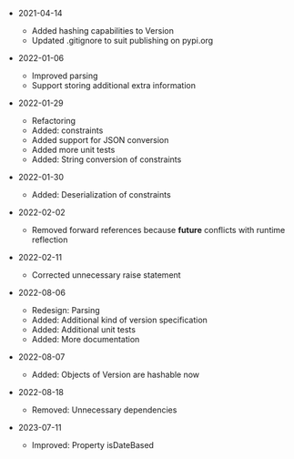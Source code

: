 * 2021-04-14
	* Added hashing capabilities to Version
	* Updated .gitignore to suit publishing on pypi.org

* 2022-01-06
	* Improved parsing
	* Support storing additional extra information

* 2022-01-29
	* Refactoring
	* Added: constraints
	* Added support for JSON conversion
	* Added more unit tests
	* Added: String conversion of constraints

* 2022-01-30
	* Added: Deserialization of constraints

* 2022-02-02
	* Removed forward references because __future__ conflicts with runtime reflection

* 2022-02-11
	* Corrected unnecessary raise statement

* 2022-08-06
	* Redesign: Parsing
	* Added: Additional kind of version specification
	* Added: Additional unit tests
	* Added: More documentation

* 2022-08-07
	* Added: Objects of Version are hashable now

* 2022-08-18
	* Removed: Unnecessary dependencies

* 2023-07-11
	* Improved: Property isDateBased

